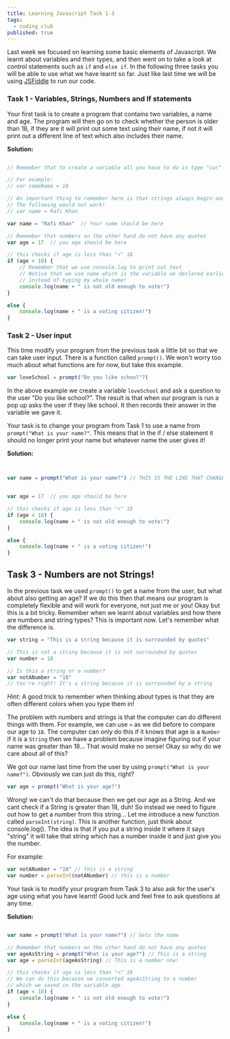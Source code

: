```yaml
---
title: Learning Javascript Task 1-3
tags:
  - coding club
published: true
---
```


Last week we focused on learning some basic elements of Javascript. We learnt about variables and their types, and then went on to take a look at control statements such as `if` and `else if`. In the following three tasks you will be able to use what we have learnt so far. Just like last time we will be using [JSFiddle](https://jsfiddle.net/) to run our code.

### Task 1 - Variables, Strings, Numbers and If statements

Your first task is to create a program that contains two variables, a name and age. The program will then go on to check whether the person is older than 18, if they are it will print out some text using their name, if not it will print out a different line of text which also includes their name.

**Solution:**
```js

// Remember that to create a variable all you have to do is type "var" along with the name of the variable 

// For example: 
// var someName = 10

// An important thing to remember here is that strings always begin and end with a quote!
// The following would not work!
// var name = Rafi Khan

var name = "Rafi Khan"	// Your name should be here

// Remember that numbers on the other hand do not have any quotes
var age = 17  // you age should be here

// this checks if age is less than "<" 18
if (age < 18) {
	// Remember that we use console.log to print out text
    // Notice that we use name which is the variable we declared earlier
    // instead of typing my whole name!
	console.log(name + " is not old enough to vote!")
}

else {
	console.log(name + " is a voting citizen!")
}

```

### Task 2 - User input
This time modify your program from the previous task a little bit so that we can take user input. There is a function called `prompt()`. We won't worry too much about what functions are for now, but take this example.

```js
var loveSchool = prompt("Do you like school"?)
```

In the above example we create a variable `loveSchool` and ask a question to the user "Do you like school?". The result is that when our program is run a pop up asks the user if they like school. It then records their answer in the variable we gave it.

Your task is to change your program from Task 1 to use a name from `prompt("What is your name?"`. This means that in the if / else statement it should no longer print your name but whatever name the user gives it!

**Solution:**
```js


var name = prompt("What is your name?")	// THIS IS THE LINE THAT CHANGED


var age = 17  // you age should be here

// this checks if age is less than "<" 18
if (age < 18) {
	console.log(name + " is not old enough to vote!")
}

else {
	console.log(name + " is a voting citizen!")
}

```

## Task 3 - Numbers are not Strings!
In the previous task we used `prompt()` to get a name from the user, but what about also getting an age? If we do this then that means our program is completely flexible and will work for everyone, not just me or you! Okay but this is a bit tricky. Remember when we learnt about variables and how there are numbers and string types? This is important now. Let's remember what the difference is.

```js
var string = "This is a string because it is surrounded by quotes"

// This is not a string because it is not surrounded by quotes
var number = 18

// Is this a string or a number?
var notANumber = "18"
// You're right! It's a string because it is surrounded by a string

```

*Hint:* A good trick to remember when thinking about types is that they are often different colors when you type them in!

The problem with numbers and strings is that the computer can do different things with them. For example, we can use `<` as we did before to compare our age to `18`. The computer can only do this if it knows that age is a `Number` if it is a `String` then we have a problem because imagine figuring out if your name was greater than 18... That would make no sense! Okay so why do we care about all of this? 

We got our name last time from the user by using `prompt("What is your name?")`. Obviously we can just do this, right?
```js
var age = prompt("What is your age?")
```
Wrong! we can't do that because then we get our age as a String. And we cant check if a String is greater than 18, duh! So instead we need to figure out how to get a number from this string... Let me introduce a new function called `parseInt(string)`. This is another function, just think about console.log(). The idea is that if you put a string inside it where it says "string" it will take that string which has a number inside it and just give you the number. 

For example:
```js
var notANumber = "18" // this is a string
var number = parseInt(notANumber) // this is a number
```

Your task is to modify your program from Task 3 to also ask for the user's age using what you have learnt! Good luck and feel free to ask questions at any time.

**Solution:**
```js

var name = prompt("What is your name?")	// Gets the name

// Remember that numbers on the other hand do not have any quotes
var ageAsString = prompt("What is your age?") // This is a string
var age = parseInt(ageAsString) // This is a number now!

// this checks if age is less than "<" 18
// We can do this because we converted ageAsString to a number
// which we saved in the variable age
if (age < 18) {
	console.log(name + " is not old enough to vote!")
}

else {
	console.log(name + " is a voting citizen!")
}

```
